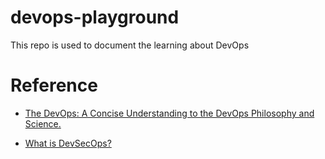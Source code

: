 # devops-playground

This repo is used to document the learning about DevOps

# Reference

- [The DevOps: A Concise Understanding to the DevOps Philosophy and Science.](https://web.archive.org/web/20211006003139/https://www.osti.gov/servlets/purl/1785164)

- [What is DevSecOps?](https://www.redhat.com/en/topics/devops/what-is-devsecops)


